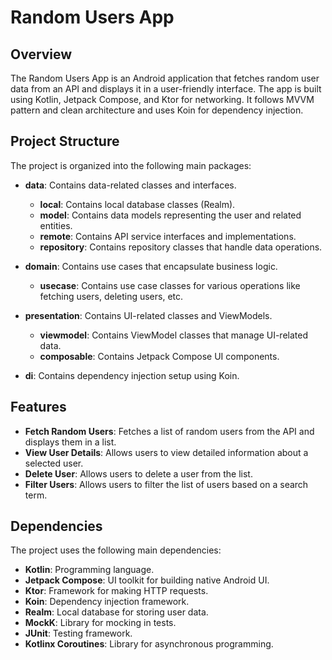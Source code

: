 # Random Users App

## Overview

The Random Users App is an Android application that fetches random user data from an API and displays it in a user-friendly interface. The app is built using Kotlin, Jetpack Compose, and Ktor for networking. It follows MVVM pattern and clean architecture and uses Koin for dependency injection.

## Project Structure

The project is organized into the following main packages:

- **data**: Contains data-related classes and interfaces.
  - **local**: Contains local database classes (Realm).
  - **model**: Contains data models representing the user and related entities.
  - **remote**: Contains API service interfaces and implementations.
  - **repository**: Contains repository classes that handle data operations.

- **domain**: Contains use cases that encapsulate business logic.
  - **usecase**: Contains use case classes for various operations like fetching users, deleting users, etc.

- **presentation**: Contains UI-related classes and ViewModels.
  - **viewmodel**: Contains ViewModel classes that manage UI-related data.
  - **composable**: Contains Jetpack Compose UI components.

- **di**: Contains dependency injection setup using Koin.

## Features

- **Fetch Random Users**: Fetches a list of random users from the API and displays them in a list.
- **View User Details**: Allows users to view detailed information about a selected user.
- **Delete User**: Allows users to delete a user from the list.
- **Filter Users**: Allows users to filter the list of users based on a search term.

## Dependencies

The project uses the following main dependencies:

- **Kotlin**: Programming language.
- **Jetpack Compose**: UI toolkit for building native Android UI.
- **Ktor**: Framework for making HTTP requests.
- **Koin**: Dependency injection framework.
- **Realm**: Local database for storing user data.
- **MockK**: Library for mocking in tests.
- **JUnit**: Testing framework.
- **Kotlinx Coroutines**: Library for asynchronous programming.
